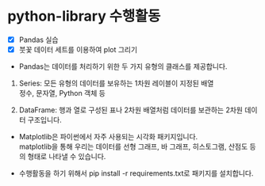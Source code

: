 # python-library 수행활동

- [x] Pandas 실습
- [x] 붓꽃 데이터 세트를 이용하여 plot 그리기  

- Pandas는 데이터를 처리하기 위한 두 가지 유형의 클래스를 제공합니다.

1. Series: 모든 유형의 데이터를 보유하는 1차원 레이블이 지정된 배열  
   정수, 문자열, Python 객체 등  

2. DataFrame: 행과 열로 구성된 표나 2차원 배열처럼 데이터를 보관하는 2차원 데이터 구조입니다.  

- Matplotlib은 파이썬에서 자주 사용되는 시각화 패키지입니다.  
  matplotlib을 통해 우리는 데이터를 선형 그래프, 바 그래프, 히스토그램, 산점도 등의 형태로 나타낼 수 있습니다.  

- 수행활동을 하기 위해서 pip install -r requirements.txt로 패키지를 설치합니다.
